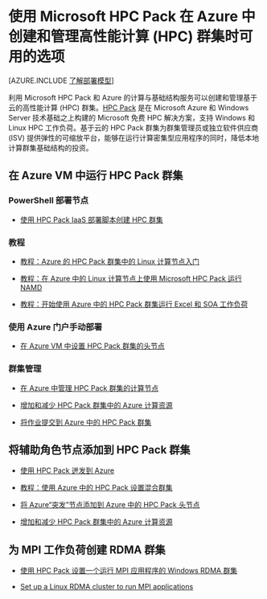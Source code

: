 <properties
 pageTitle="云中的 HPC Pack 群集选项 | Microsoft Azure"
 description="了解使用 Microsoft HPC Pack 在 Azure 云中创建和管理高性能计算 (HPC) 群集时可用的选项。"
 services="virtual-machines,cloud-services"
 documentationCenter=""
 authors="dlepow"
 manager="timlt"
 editor=""
 tags="azure-resource-manager,azure-service-management,hpc-pack"/>
<tags
	ms.service="virtual-machines"
 	ms.date="10/08/2015"
	wacn.date="02/17/2016"/>

# 使用 Microsoft HPC Pack 在 Azure 中创建和管理高性能计算 (HPC) 群集时可用的选项

[AZURE.INCLUDE [了解部署模型](../includes/learn-about-deployment-models-both-include.md)]


利用 Microsoft HPC Pack 和 Azure 的计算与基础结构服务可以创建和管理基于云的高性能计算 (HPC) 群集。[HPC Pack](https://technet.microsoft.com/zh-cn/library/jj899572.aspx) 是在 Microsoft Azure 和 Windows Server 技术基础之上构建的 Microsoft 免费 HPC 解决方案，支持 Windows 和 Linux HPC 工作负荷。基于云的 HPC Pack 群集为群集管理员或独立软件供应商 (ISV) 提供弹性的可缩放平台，能够在运行计算密集型应用程序的同时，降低本地计算群集基础结构的投资。


## 在 Azure VM 中运行 HPC Pack 群集

### PowerShell 部署节点

* [使用 HPC Pack IaaS 部署脚本创建 HPC 群集](/documentation/articles/virtual-machines-hpcpack-cluster-powershell-script)

### 教程

* [教程：Azure 的 HPC Pack 群集中的 Linux 计算节点入门](/documentation/articles/virtual-machines-linux-cluster-hpcpack)

* [教程：在 Azure 中的 Linux 计算节点上使用 Microsoft HPC Pack 运行 NAMD](/documentation/articles/virtual-machines-linux-cluster-hpcpack-namd)

* [教程：开始使用 Azure 中的 HPC Pack 群集运行 Excel 和 SOA 工作负荷](/documentation/articles/virtual-machines-excel-cluster-hpcpack)



### 使用 Azure 门户手动部署



* [在 Azure VM 中设置 HPC Pack 群集的头节点](/documentation/articles/virtual-machines-hpcpack-cluster-headnode)

### 群集管理

* [在 Azure 中管理 HPC Pack 群集的计算节点](/documentation/articles/virtual-machines-hpcpack-cluster-node-manage)

* [增加和减少 HPC Pack 群集中的 Azure 计算资源](/documentation/articles/virtual-machines-hpcpack-cluster-node-autogrowshrink)

* [将作业提交到 Azure 中的 HPC Pack 群集](/documentation/articles/virtual-machines-hpcpack-cluster-submit-jobs)



## 将辅助角色节点添加到 HPC Pack 群集


* [使用 HPC Pack 迸发到 Azure](https://technet.microsoft.com/zh-cn/library/gg481749.aspx)

* [教程：使用 Azure 中的 HPC Pack 设置混合群集](/documentation/articles/cloud-services-setup-hybrid-hpcpack-cluster)

* [将 Azure“突发”节点添加到 Azure 中的 HPC Pack 头节点](/documentation/articles/virtual-machines-hpcpack-cluster-node-burst)

* [增加和减少 HPC Pack 群集中的 Azure 计算资源](/documentation/articles/virtual-machines-hpcpack-cluster-node-autogrowshrink)


## 为 MPI 工作负荷创建 RDMA 群集

* [使用 HPC Pack 设置一个运行 MPI 应用程序的 Windows RDMA 群集](/documentation/articles/virtual-machines-windows-hpcpack-cluster-rdma)

* [Set up a Linux RDMA cluster to run MPI applications](/documentation/articles/virtual-machines-linux-cluster-rdma)

<!---HONumber=Mooncake_1207_2015-->